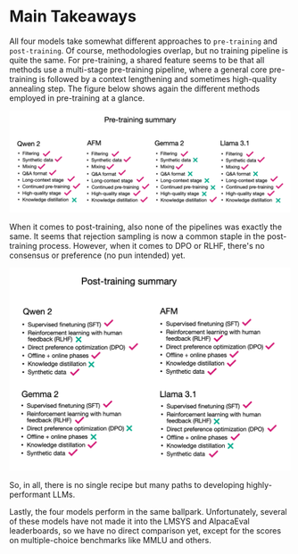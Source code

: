 # **Main Takeaways**

All four models take somewhat different approaches to `pre-training` and `post-training`. Of course, methodologies overlap, but no training pipeline is quite the same. For pre-training, a shared feature seems to be that all methods use a multi-stage pre-training pipeline, where a general core pre-training is followed by a context lengthening and sometimes high-quality annealing step. The figure below shows again the different methods employed in pre-training at a glance.

![Pre-training Summary](./images/pre-training-take-away.png)

When it comes to post-training, also none of the pipelines was exactly the same. It seems that rejection sampling is now a common staple in the post-training process. However, when it comes to DPO or RLHF, there's no consensus or preference (no pun intended) yet.

![Post-training Summary](./images/post-training-take-away.png)

So, in all, there is no single recipe but many paths to developing highly-performant LLMs.

Lastly, the four models perform in the same ballpark. Unfortunately, several of these models have not made it into the LMSYS and AlpacaEval leaderboards, so we have no direct comparison yet, except for the scores on multiple-choice benchmarks like MMLU and others.